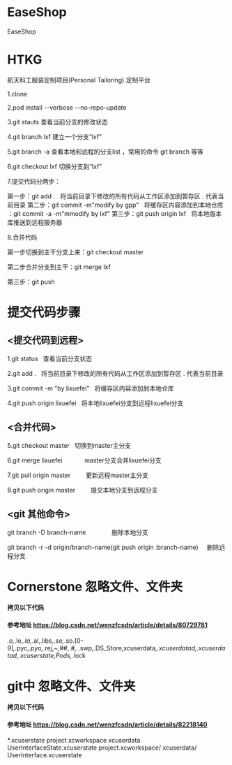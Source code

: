 # EaseShop
EaseShop
# HTKG
航天科工服装定制项目(Personal Tailoring)   定制平台


1.clone

2.pod install --verbose --no-repo-update

3.git stauts          查看当前分支的修改状态

4.git branch lxf      建立一个分支“lxf”

5.git branch -a       查看本地和远程的分支list    ，常用的命令 git branch 等等

6.git checkout lxf    切换分支到“lxf”  

7.提交代码分两步：

第一步：git add .            将当前目录下修改的所有代码从工作区添加到暂存区 . 代表当前目录
第二步：git commit -m"modify by gpp"            将缓存区内容添加到本地仓库
     ：git commit -a -m"mmodify by lxf"
第三步：git push origin lxf            将本地版本库推送到远程服务器
    
8.合并代码   

第一步切换到主干分支上来：git checkout master

第二步合并分支到主干：git merge lxf

第三步：git push 






# 提交代码步骤

## <提交代码到远程>

1.git status            查看当前分支状态

2.git add .            将当前目录下修改的所有代码从工作区添加到暂存区 . 代表当前目录

3.git commit -m "by lixuefei"            将缓存区内容添加到本地仓库

4.git push origin lixuefei            将本地lixuefei分支到远程lixuefei分支



## <合并代码>

5.git checkout master            切换到master主分支

6.git merge lixuefei             master分支合并lixuefei分支

7.git pull origin master         更新远程master主分支

8.git push origin master         提交本地分支到远程分支


## <git 其他命令>
git branch -D branch-name               删除本地分支

git branch -r -d origin/branch-name(git push origin :branch-name)     删除远程分支


##
# Cornerstone 忽略文件、文件夹
#### 拷贝以下代码  
#### 参考地址  https://blog.csdn.net/wenzfcsdn/article/details/80729781
*.o,*.lo,*.la,*.al,.libs,*.so,*.so.[0-9]*,*.pyc,*.pyo,*.rej,*~,#*#,.#*,.*.swp,.DS_Store,xcuserdata,*.xcuserdatad,.xcuserdatad,.xcuserstate,Pods,*.lock

# git中 忽略文件、文件夹
#### 拷贝以下代码  
#### 参考地址  https://blog.csdn.net/wenzfcsdn/article/details/82218140
*.xcuserstate
project.xcworkspace
xcuserdata
UserInterfaceState.xcuserstate
project.xcworkspace/
xcuserdata/
UserInterface.xcuserstate 


